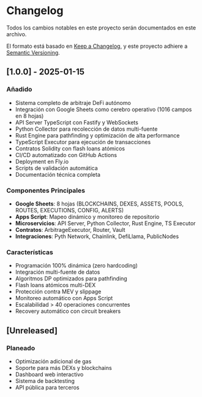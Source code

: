 # Changelog

Todos los cambios notables en este proyecto serán documentados en este archivo.

El formato está basado en [Keep a Changelog](https://keepachangelog.com/es-ES/1.0.0/),
y este proyecto adhiere a [Semantic Versioning](https://semver.org/lang/es/).

## [1.0.0] - 2025-01-15

### Añadido
- Sistema completo de arbitraje DeFi autónomo
- Integración con Google Sheets como cerebro operativo (1016 campos en 8 hojas)
- API Server TypeScript con Fastify y WebSockets
- Python Collector para recolección de datos multi-fuente
- Rust Engine para pathfinding y optimización de alta performance
- TypeScript Executor para ejecución de transacciones
- Contratos Solidity con flash loans atómicos
- CI/CD automatizado con GitHub Actions
- Deployment en Fly.io
- Scripts de validación automática
- Documentación técnica completa

### Componentes Principales
- **Google Sheets**: 8 hojas (BLOCKCHAINS, DEXES, ASSETS, POOLS, ROUTES, EXECUTIONS, CONFIG, ALERTS)
- **Apps Script**: Mapeo dinámico y monitoreo de repositorio
- **Microservicios**: API Server, Python Collector, Rust Engine, TS Executor
- **Contratos**: ArbitrageExecutor, Router, Vault
- **Integraciones**: Pyth Network, Chainlink, DefiLlama, PublicNodes

### Características
- Programación 100% dinámica (zero hardcoding)
- Integración multi-fuente de datos
- Algoritmos DP optimizados para pathfinding
- Flash loans atómicos multi-DEX
- Protección contra MEV y slippage
- Monitoreo automático con Apps Script
- Escalabilidad > 40 operaciones concurrentes
- Recovery automático con circuit breakers

## [Unreleased]

### Planeado
- Optimización adicional de gas
- Soporte para más DEXs y blockchains
- Dashboard web interactivo
- Sistema de backtesting
- API pública para terceros


